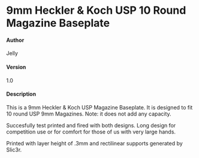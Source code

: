 # 9mm Heckler & Koch USP 10 Round Magazine Baseplate

#### Author
Jelly

#### Version
1.0


#### Description

This is a 9mm Heckler & Koch USP Magazine Baseplate. It is designed to fit 10 round USP 9mm Magazines. Note: it does not add any capacity.

Succesfully test printed and fired with both designs. Long design for competition use or for comfort for those of us with very large hands. 

Printed with layer height of .3mm and rectilinear supports generated by Slic3r.
